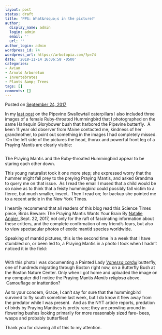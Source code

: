 ```yaml
---
layout: post
status: draft
title: 'PPS: What&rsquo;s in the picture?'
author:
  display_name: admin
  login: admin
  email: ''
  url: ''
author_login: admin
wordpress_id: 74
wordpress_url: https://arbotopia.com/?p=74
date: '2018-11-14 16:06:58 -0500'
categories:
- Avian
- Arnold Arboretum
- Invertebrates
- Plants &amp; Trees
tags: []
comments: []
---
```




<p>Posted on&nbsp;<a href="https://web.archive.org/web/20171004090633/http://www.arbotopia.com/pps-whats-in-the-picture/">September 24, 2017</a></p>





<p>In my&nbsp;<a href="https://web.archive.org/web/20171004090633/http://www.arbotopia.com/butterfly-postscript-and-fall-bird-walks/">last post</a>&nbsp;on  the Pipevine Swallowtail caterpillars I also included three images of a female Ruby-throated Hummingbird that I photographed on the same&nbsp;Harlequin Glorybower&nbsp;bush that harbored the Pipevine butterfly. &nbsp;A keen 11 year old observer from Maine contacted me, kindness of her grandmother, to point out something in the images I had completely missed. &nbsp;On the left side of the pictures&nbsp;the head, thorax and powerful front leg of a Praying Mantis&nbsp;are clearly visible:</p>


<p><!-- wp:image {"id":1516} --></p>
<figure class="wp-block-image"><img src="https://web.archive.org/web/20171004090633im_/http://www.arbotopia.com/wp-content/uploads/2017/09/P1000153.jpg" alt="" class="wp-image-1516"/></figure>





<p>The Praying Mantis and the Ruby-throated Hummingbird appear to be staring each other down.</p>





<p>This young naturalist took it one more step; she expressed worry that the hummer might fall prey to the preying Praying Mantis, and asked Grandma to query me on that issue. &nbsp;As I read the email I mused that a child would be so naive as to think that a feisty hummingbird could possibly fall&nbsp;victim to a fierce, but much smaller, insect. &nbsp;Then I read on; for backup she pointed me to a recent article in the New York Times.</p>





<p> I heartily recommend that all readers of this blog read this Science Times piece, Birds Beware: The Praying Mantis Wants Your Brain&nbsp;By&nbsp;<a href="http://www.nytimes.com/by/natalie-angier">Natalie Angier,&nbsp;</a>Sept. 22, 2017, not only for the raft of fascinating information about these critters, and the complete&nbsp;confirmation of my friend&rsquo;s fears, but also to view spectacular photos of exotic mantid species worldwide.<br></p>





<p>Speaking of mantid pictures, this is the second time in a week&nbsp;that I have stumbled on, or been led to, a Praying Mantis in a photo I took when I hadn&rsquo;t noticed it in the field:</p>


<p><!-- wp:image {"id":1513} --></p>
<figure class="wp-block-image"><img src="https://web.archive.org/web/20171004090633im_/http://www.arbotopia.com/wp-content/uploads/2017/09/Painted-Lady-and-Praying-Mantis.jpg" alt="" class="wp-image-1513"/></figure>





<p>With this photo I was documenting a Painted Lady&nbsp;<em><a href="https://web.archive.org/web/20171004090633/https://en.wikipedia.org/wiki/Vanessa_cardui">Vanessa cardui</a></em>&nbsp;butterfly, one of hundreds&nbsp;migrating through Boston right now, on a Butterfly Bush at the Boston Nature Center. Only when I got home and uploaded the image on my computer did I notice the Praying Mantis&nbsp;<em>Mantis religiosa</em>&nbsp;above. &nbsp;Camouflage or inattention?</p>





<p>As to your concern, Grace, I can&rsquo;t say for sure that the hummingbird survived to fly south sometime last week, but I do know it flew away from the predator while I was present. &nbsp;And as the NYT article reports, predation of birds by Praying Mantises is pretty rare; they are prowling around in flowering bushes looking primarily for more reasonably sized fare- bees, wasps and probably butterflies!</p>





<p>Thank&nbsp;you for drawing all of this to my attention.<br></p>


